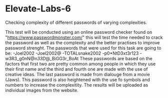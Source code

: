 # Elevate-Labs-6
Checking complexity of different passwords of varying complexities.

This test will be conducted using an online password checker found on "https://www.passwordmonster.com/" this will test the time needed to crack the password as well as the complexity and the better practises to improve password strenght.
The passwords that were used for this task are going to be:
-Joel2002
-Joel2002@
-TOTALsnake2002
-p0*NtD3xt3r123
-w3R3_g0nN@_n33D_@_BiGG3r_BoAt
These passwords are based on the factors that first two are pretty common among people in which they use their first name and the third and fourth one are made with the use of creative ideas. The last password is made from dialouge from a movie (Jaws). This password is also heightened with the use fo symbols and numbers to increase the complexitity. The results will be uploaded as individual images from the website.
